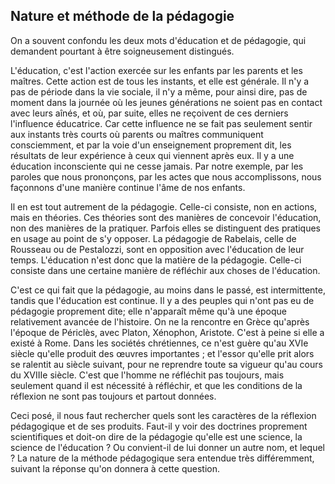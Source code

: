 ## Nature et méthode de la pédagogie

On a souvent confondu les deux mots d'éducation et de pédagogie, qui demandent pourtant à être soigneusement distingués.

L'éducation, c'est l'action exercée sur les enfants par les parents et les maîtres. Cette action est de tous les instants, et elle est générale. Il n'y a pas de période dans la vie sociale, il n'y a même, pour ainsi dire, pas de moment dans la journée où les jeunes générations ne soient pas en contact avec leurs aînés, et où, par suite, elles ne reçoivent de ces derniers l'influence éducatrice. Car cette influence ne se fait pas seulement sentir aux instants très courts où parents ou maîtres communiquent consciemment, et par la voie d'un enseignement proprement dit, les résultats de leur expérience à ceux qui viennent après eux. Il y a une éducation inconsciente qui ne cesse jamais. Par notre exemple, par les paroles que nous prononçons, par les actes que nous accomplissons, nous façonnons d'une manière continue l'âme de nos enfants.

Il en est tout autrement de la pédagogie. Celle-ci consiste, non en actions, mais en théories. Ces théories sont des manières de concevoir l'éducation, non des manières de la pratiquer. Parfois elles se distinguent des pratiques en usage au point de s'y opposer. La pédagogie de Rabelais, celle de Rousseau ou de Pestalozzi, sont en opposition avec l'éducation de leur temps. L'éducation n'est donc que la matière de la pédagogie. Celle-ci consiste dans une certaine manière de réfléchir aux choses de l'éducation.

C'est ce qui fait que la pédagogie, au moins dans le passé, est intermittente, tandis que l'éducation est continue. Il y a des peuples qui n'ont pas eu de pédagogie proprement dite; elle n'apparaît même qu'à une époque relativement avancée de l'histoire. On ne la rencontre en Grèce qu'après l'époque de Périclès, avec Platon, Xénophon, Aristote. C'est à peine si elle a existé à Rome. Dans les sociétés chrétiennes, ce n'est guère qu'au XVIe siècle qu'elle produit des œuvres importantes ; et l'essor qu'elle prit alors se ralentit au siècle suivant, pour ne reprendre toute sa vigueur qu'au cours du XVIIIe siècle. C'est que l'homme ne réfléchit pas toujours, mais seulement quand il est nécessité à réfléchir, et que les conditions de la réflexion ne sont pas toujours et partout données.

Ceci posé, il nous faut rechercher quels sont les caractères de la réflexion pédagogique et de ses produits. Faut-il y voir des doctrines proprement scientifiques et doit-on dire de la pédagogie qu'elle est une science, la science de l'éducation ? Ou convient-il de lui donner un autre nom, et lequel ? La nature de la méthode pédagogique sera entendue très différemment, suivant la réponse qu'on donnera à cette question.

